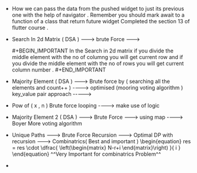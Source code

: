 - How we can pass the data from the pushed widget to just its previous one with the help of navigator .
  Remember you should mark await to a function of a class that return future widget
  Completed the section 13 of flutter course .
- Search In 2d Matrix ( DSA ) ---> brute Force ---> 
  
  #+BEGIN_IMPORTANT
  In the Search in 2d matrix if you divide the middle element with the no of columng you will get current row and if you divide the middle element with the no of rows you will get current column number .
  #+END_IMPORTANT
- Majority Element ( DSA ) ---> Brute force by ( searching all the elements and  count++ ) ----> optimised (mooring voting algorithm ) key_value pair approach ----->
- Pow of ( x , n ) Brute force looping ----> make use of logic
- Majority Element 2 ( DSA ) ---> Brute Force ---> using map ----> Boyer More voting algorithm
- Unique Paths ---> Brute Force Recursion ---> Optimal DP with recursion ---> Combinatrics( Best  and important )
  \begin{equation}
  res =  res \cdot   \dfrac{  \left(\begin{matrix}  N-r+i   \end{matrix}\right)    }{ i  }   
  \end{equation}
  ^^Very Important for combinatrics Problem^^
-
